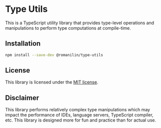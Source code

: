 # Type Utils

This is a TypeScript utility library that provides type-level operations and manipulations to perform type computations at compile-time.

## Installation

```bash
npm install --save-dev @romanilin/type-utils
```

## License

This library is licensed under the [MIT license](license).

## Disclaimer

This library performs relatively complex type manipulations which may impact the performance of IDEs, language servers, TypeScript compiler, etc. This library is designed more for fun and practice than for actual use.
